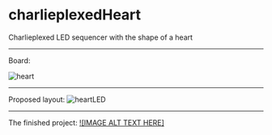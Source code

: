 # charlieplexedHeart

Charlieplexed LED sequencer with the shape of a heart
___
Board:

![heart](https://github.com/CesarOtoniel/charlieplexedHeart/assets/38152332/343803f2-77c0-4cb7-b119-eca7346a8351)

___
Proposed layout:
![heartLED](https://github.com/CesarOtoniel/charlieplexedHeart/assets/38152332/a4b2fe05-7213-4a5d-82b1-feee84c79899)
___
The finished project:
[![IMAGE ALT TEXT HERE]](https://youtube.com/shorts/6VQt6mm0j_k?si=q3w5lvo53maSrrU2)
